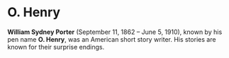 # O. Henry

**William Sydney Porter** \(September 11, 1862 – June 5, 1910\), known by his pen name **O. Henry**, was an American short story writer. His stories are known for their surprise endings.

